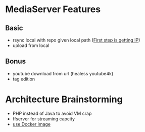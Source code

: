 # MediaServer Features
## Basic

* rsync local with repo given local path ([First step is getting IP](http://stackoverflow.com/questions/3003145/how-to-get-the-client-ip-address-in-php))
* upload from local

## Bonus

* youtube download from url (healess youtube4k)
* tag edition

# Architecture Brainstorming

* PHP instead of Java to avoid VM crap
* ffserver for streaming capcity
* [use Docker image](https://blog.codeship.com/cross-platform-docker-development-environment/)
